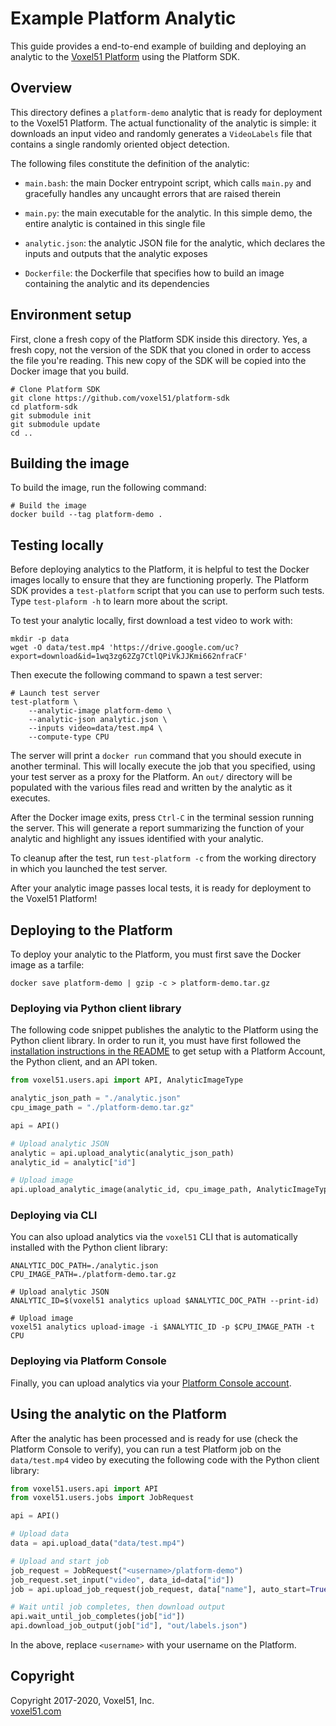 # Example Platform Analytic

This guide provides a end-to-end example of building and deploying an analytic
to the [Voxel51 Platform](https://console.voxel51.com) using the Platform SDK.


## Overview

This directory defines a `platform-demo` analytic that is ready for deployment
to the Voxel51 Platform. The actual functionality of the analytic is simple: it
downloads an input video and randomly generates a `VideoLabels` file that
contains a single randomly oriented object detection.

The following files constitute the definition of the analytic:

- `main.bash`: the main Docker entrypoint script, which calls `main.py` and
gracefully handles any uncaught errors that are raised therein

- `main.py`: the main executable for the analytic. In this simple demo, the
entire analytic is contained in this single file

- `analytic.json`: the analytic JSON file for the analytic, which declares
the inputs and outputs that the analytic exposes

- `Dockerfile`: the Dockerfile that specifies how to build an image containing
the analytic and its dependencies


## Environment setup

First, clone a fresh copy of the Platform SDK inside this directory. Yes, a
fresh copy, not the version of the SDK that you cloned in order to access the
file you're reading. This new copy of the SDK will be copied into the Docker
image that you build.

```shell
# Clone Platform SDK
git clone https://github.com/voxel51/platform-sdk
cd platform-sdk
git submodule init
git submodule update
cd ..
```


## Building the image

To build the image, run the following command:

```shell
# Build the image
docker build --tag platform-demo .
```


## Testing locally

Before deploying analytics to the Platform, it is helpful to test the Docker
images locally to ensure that they are functioning properly. The Platform SDK
provides a `test-platform` script that you can use to perform such tests.
Type `test-plaform -h` to learn more about the script.

To test your analytic locally, first download a test video to work with:

```shell
mkdir -p data
wget -O data/test.mp4 'https://drive.google.com/uc?export=download&id=1wq3zg62Zg7CtlQPiVkJJKmi662nfraCF'
```

Then execute the following command to spawn a test server:

```shell
# Launch test server
test-platform \
    --analytic-image platform-demo \
    --analytic-json analytic.json \
    --inputs video=data/test.mp4 \
    --compute-type CPU
```

The server will print a `docker run` command that you should execute in
another terminal. This will locally execute the job that you specified, using
your test server as a proxy for the Platform. An `out/` directory will be
populated with the various files read and written by the analytic as it
executes.

After the Docker image exits, press `Ctrl-C` in the terminal session running
the server. This will generate a report summarizing the function of your
analytic and highlight any issues identified with your analytic.

To cleanup after the test, run `test-platform -c` from the working directory
in which you launched the test server.

After your analytic image passes local tests, it is ready for deployment to
the Voxel51 Platform!


## Deploying to the Platform

To deploy your analytic to the Platform, you must first save the Docker image
as a tarfile:

```shell
docker save platform-demo | gzip -c > platform-demo.tar.gz
```

### Deploying via Python client library

The following code snippet publishes the analytic to the Platform using the
Python client library. In order to run it, you must have first followed the
[installation instructions in the README](../../README.md#installation)
to get setup with a Platform Account, the Python client, and an API token.

```py
from voxel51.users.api import API, AnalyticImageType

analytic_json_path = "./analytic.json"
cpu_image_path = "./platform-demo.tar.gz"

api = API()

# Upload analytic JSON
analytic = api.upload_analytic(analytic_json_path)
analytic_id = analytic["id"]

# Upload image
api.upload_analytic_image(analytic_id, cpu_image_path, AnalyticImageType.CPU)
```

### Deploying via CLI

You can also upload analytics via the `voxel51` CLI that is automatically
installed with the Python client library:

```shell
ANALYTIC_DOC_PATH=./analytic.json
CPU_IMAGE_PATH=./platform-demo.tar.gz

# Upload analytic JSON
ANALYTIC_ID=$(voxel51 analytics upload $ANALYTIC_DOC_PATH --print-id)

# Upload image
voxel51 analytics upload-image -i $ANALYTIC_ID -p $CPU_IMAGE_PATH -t CPU
```

### Deploying via Platform Console

Finally, you can upload analytics via your
[Platform Console account](https://console.voxel51.com).


## Using the analytic on the Platform

After the analytic has been processed and is ready for use (check the Platform
Console to verify), you can run a test Platform job on the `data/test.mp4`
video by executing the following code with the Python client library:

```py
from voxel51.users.api import API
from voxel51.users.jobs import JobRequest

api = API()

# Upload data
data = api.upload_data("data/test.mp4")

# Upload and start job
job_request = JobRequest("<username>/platform-demo")
job_request.set_input("video", data_id=data["id"])
job = api.upload_job_request(job_request, data["name"], auto_start=True)

# Wait until job completes, then download output
api.wait_until_job_completes(job["id"])
api.download_job_output(job["id"], "out/labels.json")
```

In the above, replace `<username>` with your username on the Platform.


## Copyright

Copyright 2017-2020, Voxel51, Inc.<br>
[voxel51.com](https://voxel51.com)

